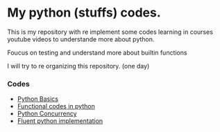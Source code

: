 # My python (stuffs) codes.

This is my repository with re implement some codes learning in courses
youtube videos to understande more about python.

Foucus on testing and understand more about builtin functions


I will try to re organizing this repository. (one day)


### Codes
  - [Python Basics](./python-beyond-basics)
  - [Functional codes in python](./functional-programming)
  - [Python Concurrency](./python-concurrency)
  - [Fluent python implementation](./fluent-python-impl)


